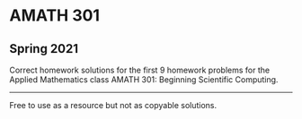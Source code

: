 # AMATH 301
Spring 2021
---
Correct homework solutions for the first 9 homework problems for the Applied Mathematics class AMATH 301: Beginning Scientific Computing.

---
Free to use as a resource but not as copyable solutions.
